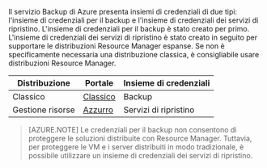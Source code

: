 Il servizio Backup di Azure presenta insiemi di credenziali di due tipi: l'insieme di credenziali per il backup e l'insieme di credenziali dei servizi di ripristino. L'insieme di credenziali per il backup è stato creato per primo. L'insieme di credenziali dei servizi di ripristino è stato creato in seguito per supportare le distribuzioni Resource Manager espanse. Se non è specificamente necessaria una distribuzione classica, è consigliabile usare distribuzioni Resource Manager.

| **Distribuzione** | **Portale** | **Insieme di credenziali** |
|-----------|------|-----|
|Classico|[Classico](https://manage.windowsazure.com)|Backup|
|Gestione risorse|[Azzurro](https://portal.azure.com)|Servizi di ripristino|

> [AZURE.NOTE] Le credenziali per il backup non consentono di proteggere le soluzioni distribuite con Resource Manager. Tuttavia, per proteggere le VM e i server distribuiti in modo tradizionale, è possibile utilizzare un insieme di credenziali dei servizi di ripristino.

<!---HONumber=AcomDC_0921_2016-->